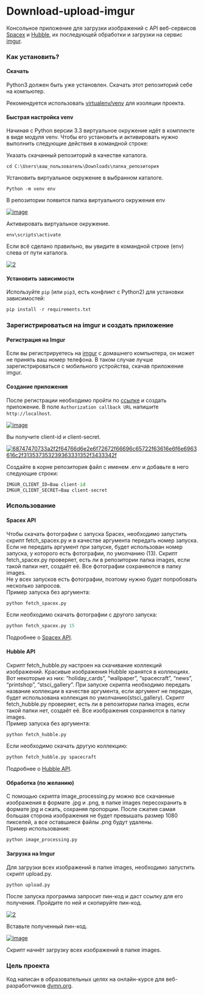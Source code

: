 # Download-upload-imgur

Консольное приложение для загрузки изображений с API веб-сервисов [Spacex](https://documenter.getpostman.com/view/2025350/RWaEzAiG#bc65ba60-decf-4289-bb04-4ca9df01b9c1) 
и [Hubble](http://hubblesite.org/api/documentation), их последующей обработки 
и загрузки на сервис [imgur](https://imgur.com/).

### Как установить?

#### Скачать

Python3 должен быть уже установлен. Скачать этот репозиторий себе на компьютер.

Рекомендуется использовать [virtualenv/venv](https://docs.python.org/3/library/venv.html)
для изоляции проекта.

#### Быстрая настройка venv

Начиная с Python версии 3.3 виртуальное окружение идёт в комплекте в виде модуля
venv. Чтобы его установить и активировать нужно выполнить следующие действия в
командной строке:  

Указать скачанный репозиторий в качестве каталога.
```
cd C:\Users\ваш_пользователь\Downloads\папка_репозитория
```
Установить виртуальное окружение в выбранном каталоге.
```
Python -m venv env
```
В репозитории появится папка виртуального окружения env  

<a href="https://imgbb.com/"><img src="https://i.ibb.co/Hn4C6PD/image.png" alt="image" border="0"></a>

Активировать виртуальное окружение.
```
env\scripts\activate
```
Если всё сделано правильно, вы увидите в командной строке (env) слева от пути 
каталога.  

<a href="https://imgbb.com/"><img src="https://i.ibb.co/MZ72r22/2.png" alt="2" border="0"></a>

#### Установить зависимости

Используйте `pip` (или `pip3`, есть конфликт с Python2) для установки 
зависимостей:

```python
pip install -r requirements.txt
```

### Зарегистрироваться на imgur и создать приложение

#### Регистрация на Imgur

Если вы регистрируетесь на [imgur](https://imgur.com/) с домашнего компьютера, он
может не принять ваш номер телефона. В таком случае лучше зарегистрироваться с
мобильного устройства, скачав приложение imgur.

#### Создание приложения

После регистрации необходимо пройти по [ссылке](https://api.imgur.com/oauth2/addclient) 
и создать приложение. В поле `Authorization callback URL` напишите `http://localhost`.  

<a href="https://ibb.co/b6MbmrL"><img src="https://i.ibb.co/PrvDj54/image.png" alt="image" border="0"></a>

Вы получите client-id и client-secret.  

<a href="https://ibb.co/SxYVbwY"><img src="https://i.ibb.co/9vKy6HK/68747470733a2f2f64766d6e2e6f72672f66696c65722f63616e6f6e6963616c2f313537353239363331352f3433342f.jpg" alt="68747470733a2f2f64766d6e2e6f72672f66696c65722f63616e6f6e6963616c2f313537353239363331352f3433342f" border="0"></a>

Создайте в корне репозитория файл с именем .env и добавьте в него следующие строки:
```python
IMGUR_CLIENT_ID=Ваш client-id
IMGUR_CLIENT_SECRET=Ваш client-secret
```

### Использование

#### Spacex API

Чтобы скачать фотографии с запуска Spacex, необходимо запустить скрипт 
fetch_spacex.py и в качестве аргумента передать номер запуска. Если не передать
аргумент при запуске, будет использован номер запуска, у которого есть фотографии,
по умолчанию (13). Скрипт fetch_spacex.py проверяет, есть ли в репозитории папка 
images, если такой папки нет, создаёт её. Все фотографии сохраняются в папку images.  
Не у всех запусков есть фотографии, поэтому нужно будет попробовать несколько
запросов.  
Пример запуска без аргумента:
```python
python fetch_spacex.py 
```

Если необходимо скачать фотографии с другого запуска:
```python
python fetch_spacex.py 15
```

Подробнее о [Spacex API](https://documenter.getpostman.com/view/2025350/RWaEzAiG#bc65ba60-decf-4289-bb04-4ca9df01b9c1).

#### Hubble API

Скрипт fetch_hubble.py настроен на скачивание коллекций изображений. Красивые 
изображения Hubble хранятся в коллекциях. Вот некоторые из них: “holiday_cards”, 
“wallpaper”, “spacecraft”, “news”, “printshop”, “stsci_gallery”. При запуске 
скрипта необходимо передать название коллекции в качестве аргумента, если аргумент
не передан, будет использована коллекция по умолчанию(stsci_gallery). Скрипт 
fetch_hubble.py проверяет, есть ли в репозитории папка images, если такой папки 
нет, создаёт её. Все изображения сохраняются в папку images.  
Пример запуска без аргумента:
```python
python fetch_hubble.py
```

Если необходимо скачать другую коллекцию:
```python
python fetch_hubble.py spacecraft
```

Подробнее о [Hubble API](http://hubblesite.org/api/documentation).

#### Обработка (по желанию)

С помощью скрипта image_processing.py можно все скачанные изображения в формате
.jpg и .png, в папке images пересохранить в формате jpg и сжать, сохраняя 
пропорции. После сжатия самая большая сторона изображения не будет превышать 
размер 1080 пикселей, а все оставшиеся файлы .png будут удалены.  
Пример использования:
```python
python image_processing.py
```

#### Загрузка на Imgur

Для загрузки всех изображений в папке images, необходимо запустить скрипт
upload.py.

```python
python upload.py
```

После запуска программа запросит пин-код и даст ссылку для его
получения. Пройдите по ней и скопируйте пин-код.  

<a href="https://imgbb.com/"><img src="https://i.ibb.co/kQN5R5p/2.png" alt="2" border="0"></a>

Вставьте полученный пин-код.  

<a href="https://ibb.co/4FPt0xv"><img src="https://i.ibb.co/grz9cCq/image.png" alt="image" border="0"></a>

Скрипт начнёт загрузку всех изображений в папке images.

### Цель проекта

Код написан в образовательных целях на онлайн-курсе для веб-разработчиков 
[dvmn.org](https://dvmn.org).